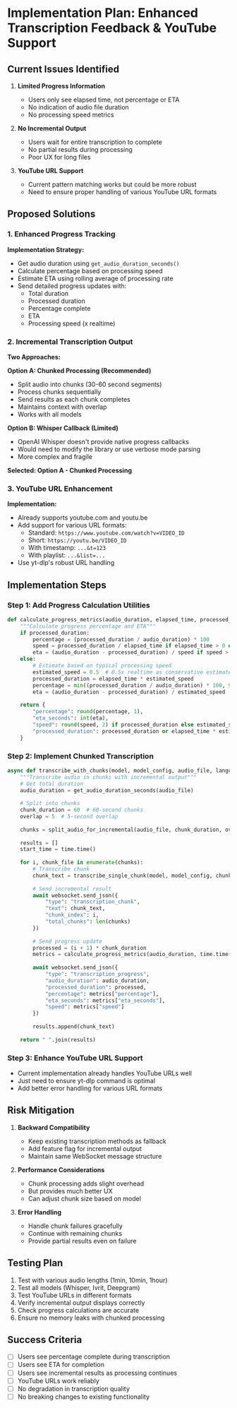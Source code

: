 # Implementation Plan: Enhanced Transcription Feedback & YouTube Support

## Current Issues Identified

1. **Limited Progress Information**
   - Users only see elapsed time, not percentage or ETA
   - No indication of audio file duration
   - No processing speed metrics

2. **No Incremental Output**
   - Users wait for entire transcription to complete
   - No partial results during processing
   - Poor UX for long files

3. **YouTube URL Support**
   - Current pattern matching works but could be more robust
   - Need to ensure proper handling of various YouTube URL formats

## Proposed Solutions

### 1. Enhanced Progress Tracking
**Implementation Strategy:**
- Get audio duration using `get_audio_duration_seconds()`
- Calculate percentage based on processing speed
- Estimate ETA using rolling average of processing rate
- Send detailed progress updates with:
  - Total duration
  - Processed duration  
  - Percentage complete
  - ETA
  - Processing speed (x realtime)

### 2. Incremental Transcription Output
**Two Approaches:**

**Option A: Chunked Processing (Recommended)**
- Split audio into chunks (30-60 second segments)
- Process chunks sequentially
- Send results as each chunk completes
- Maintains context with overlap
- Works with all models

**Option B: Whisper Callback (Limited)**
- OpenAI Whisper doesn't provide native progress callbacks
- Would need to modify the library or use verbose mode parsing
- More complex and fragile

**Selected: Option A - Chunked Processing**

### 3. YouTube URL Enhancement
**Implementation:**
- Already supports youtube.com and youtu.be
- Add support for various URL formats:
  - Standard: `https://www.youtube.com/watch?v=VIDEO_ID`
  - Short: `https://youtu.be/VIDEO_ID`
  - With timestamp: `...&t=123`
  - With playlist: `...&list=...`
- Use yt-dlp's robust URL handling

## Implementation Steps

### Step 1: Add Progress Calculation Utilities
```python
def calculate_progress_metrics(audio_duration, elapsed_time, processed_duration=None):
    """Calculate progress percentage and ETA"""
    if processed_duration:
        percentage = (processed_duration / audio_duration) * 100
        speed = processed_duration / elapsed_time if elapsed_time > 0 else 0
        eta = (audio_duration - processed_duration) / speed if speed > 0 else 0
    else:
        # Estimate based on typical processing speed
        estimated_speed = 0.5  # 0.5x realtime as conservative estimate
        processed_duration = elapsed_time * estimated_speed
        percentage = min((processed_duration / audio_duration) * 100, 99)
        eta = (audio_duration - processed_duration) / estimated_speed
    
    return {
        "percentage": round(percentage, 1),
        "eta_seconds": int(eta),
        "speed": round(speed, 2) if processed_duration else estimated_speed,
        "processed_duration": processed_duration or elapsed_time * estimated_speed
    }
```

### Step 2: Implement Chunked Transcription
```python
async def transcribe_with_chunks(model, model_config, audio_file, language, websocket):
    """Transcribe audio in chunks with incremental output"""
    # Get total duration
    audio_duration = get_audio_duration_seconds(audio_file)
    
    # Split into chunks
    chunk_duration = 60  # 60-second chunks
    overlap = 5  # 5-second overlap
    
    chunks = split_audio_for_incremental(audio_file, chunk_duration, overlap)
    
    results = []
    start_time = time.time()
    
    for i, chunk_file in enumerate(chunks):
        # Transcribe chunk
        chunk_text = transcribe_single_chunk(model, model_config, chunk_file, language)
        
        # Send incremental result
        await websocket.send_json({
            "type": "transcription_chunk",
            "text": chunk_text,
            "chunk_index": i,
            "total_chunks": len(chunks)
        })
        
        # Send progress update
        processed = (i + 1) * chunk_duration
        metrics = calculate_progress_metrics(audio_duration, time.time() - start_time, processed)
        
        await websocket.send_json({
            "type": "transcription_progress",
            "audio_duration": audio_duration,
            "processed_duration": processed,
            "percentage": metrics["percentage"],
            "eta_seconds": metrics["eta_seconds"],
            "speed": metrics["speed"]
        })
        
        results.append(chunk_text)
    
    return " ".join(results)
```

### Step 3: Enhance YouTube URL Support
- Current implementation already handles YouTube URLs well
- Just need to ensure yt-dlp command is optimal
- Add better error handling for various URL formats

## Risk Mitigation

1. **Backward Compatibility**
   - Keep existing transcription methods as fallback
   - Add feature flag for incremental output
   - Maintain same WebSocket message structure

2. **Performance Considerations**
   - Chunk processing adds slight overhead
   - But provides much better UX
   - Can adjust chunk size based on model

3. **Error Handling**
   - Handle chunk failures gracefully
   - Continue with remaining chunks
   - Provide partial results even on failure

## Testing Plan

1. Test with various audio lengths (1min, 10min, 1hour)
2. Test all models (Whisper, Ivrit, Deepgram)
3. Test YouTube URLs in different formats
4. Verify incremental output displays correctly
5. Check progress calculations are accurate
6. Ensure no memory leaks with chunked processing

## Success Criteria

- [ ] Users see percentage complete during transcription
- [ ] Users see ETA for completion
- [ ] Users see incremental results as processing continues
- [ ] YouTube URLs work reliably
- [ ] No degradation in transcription quality
- [ ] No breaking changes to existing functionality